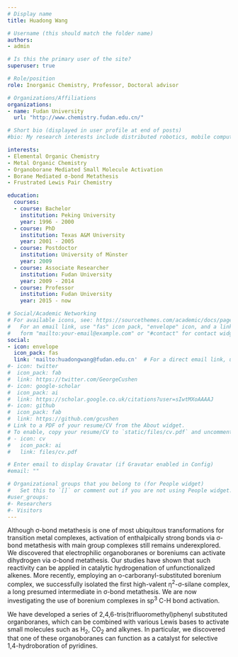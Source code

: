```yaml
---
# Display name
title: Huadong Wang

# Username (this should match the folder name)
authors:
- admin

# Is this the primary user of the site?
superuser: true

# Role/position
role: Inorganic Chemistry, Professor, Doctoral advisor

# Organizations/Affiliations
organizations:
- name: Fudan University
  url: "http://www.chemistry.fudan.edu.cn/"

# Short bio (displayed in user profile at end of posts)
#bio: My research interests include distributed robotics, mobile computing and programmable matter.

interests:
- Elemental Organic Chemistry
- Metal Organic Chemistry
- Organoborane Mediated Small Molecule Activation
- Borane Mediated σ-bond Metathesis
- Frustrated Lewis Pair Chemistry

education:
  courses:
  - course: Bachelor
    institution: Peking University
    year: 1996 - 2000
  - course: PhD 
    institution: Texas A&M University
    year: 2001 - 2005
  - course: Postdoctor
    institution: University of Münster
    year: 2009
  - course: Associate Researcher
    institution: Fudan University
    year: 2009 - 2014
  - course: Professor
    institution: Fudan University
    year: 2015 - now     

# Social/Academic Networking
# For available icons, see: https://sourcethemes.com/academic/docs/page-builder/#icons
#   For an email link, use "fas" icon pack, "envelope" icon, and a link in the
#   form "mailto:your-email@example.com" or "#contact" for contact widget.
social:
- icon: envelope
  icon_pack: fas
  link: 'mailto:huadongwang@fudan.edu.cn'  # For a direct email link, use "mailto:st@etexample.org".
#- icon: twitter
#  icon_pack: fab
#  link: https://twitter.com/GeorgeCushen
#- icon: google-scholar
#  icon_pack: ai
#  link: https://scholar.google.co.uk/citations?user=sIwtMXoAAAAJ
#- icon: github
#  icon_pack: fab
#  link: https://github.com/gcushen
# Link to a PDF of your resume/CV from the About widget.
# To enable, copy your resume/CV to `static/files/cv.pdf` and uncomment the lines below.
# - icon: cv
#   icon_pack: ai
#   link: files/cv.pdf

# Enter email to display Gravatar (if Gravatar enabled in Config)
#email: ""

# Organizational groups that you belong to (for People widget)
#   Set this to `[]` or comment out if you are not using People widget.
#user_groups:
#- Researchers
#- Visitors
---
```


Although σ-bond metathesis is one of most ubiquitous transformations for transition metal complexes, activation of enthalpically strong bonds via σ-bond metathesis with main group complexes still remains underexplored. We discovered that electrophilic organoboranes or boreniums can activate dihydrogen via σ-bond metathesis. Our studies have shown that such reactivity can be applied in catalytic hydrogenation of unfunctionalized alkenes. More recently, employing an o-carboranyl-substituted borenium complex, we successfully isolated the first high-valent η<sup>2</sup>-σ-silane complex, a long presumed intermediate in σ-bond metathesis. We are now investigating the use of borenium complexes in sp<sup>3</sup> C-H bond activation.

We have developed a series of 2,4,6-tris(trifluoromethyl)phenyl substituted organboranes, which can be combined with various Lewis bases to activate small molecules such as H<sub>2</sub>, CO<sub>2</sub> and alkynes. In particular, we discovered that one of these organoboranes can function as a catalyst for selective 1,4-hydroboration of pyridines.
